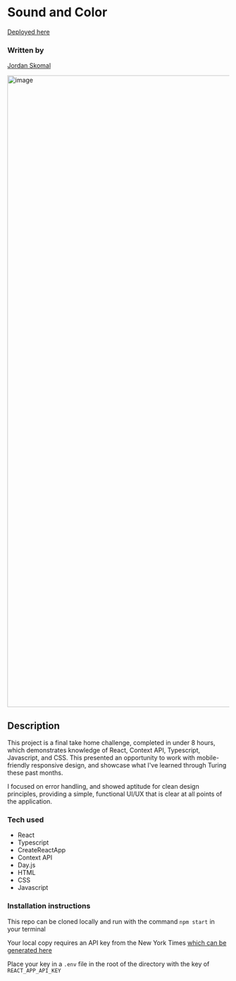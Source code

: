 # Sound and Color

[Deployed here](https://sound-and-color.herokuapp.com/)

### Written by

[Jordan Skomal](https://github.com/jskomal)

<img width="1430" alt="image" src="https://user-images.githubusercontent.com/90876852/171560228-ca6da8c3-3724-4602-a0fd-6253a8ef3beb.png">


## Description

This project is a final take home challenge, completed in under 8 hours, which demonstrates knowledge of React, Context API, Typescript, Javascript, and CSS. This presented an opportunity to work with mobile-friendly responsive design, and showcase what I've learned through Turing these past months.

I focused on error handling, and showed aptitude for clean design principles, providing a simple, functional UI/UX that is clear at all points of the application.

### Tech used

- React
- Typescript
- CreateReactApp
- Context API
- Day.js
- HTML
- CSS
- Javascript

### Installation instructions
This repo can be cloned locally and run with the command `npm start` in your terminal

Your local copy requires an API key from the New York Times [which can be generated here](https://developer.nytimes.com/docs/top-stories-product/1/overview)

Place your key in a `.env` file in the root of the directory with the key of `REACT_APP_API_KEY`
